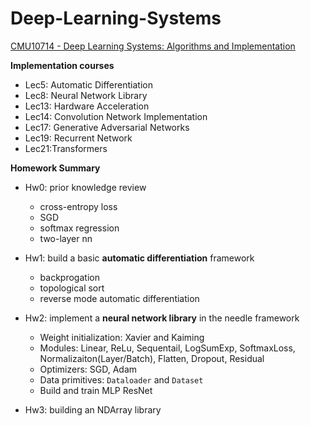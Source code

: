 # Deep-Learning-Systems
[CMU10714 - Deep Learning Systems: Algorithms and Implementation](https://dlsyscourse.org/)

**Implementation courses**

- Lec5: Automatic Differentiation
- Lec8: Neural Network Library
- Lec13: Hardware Acceleration
- Lec14: Convolution Network Implementation
- Lec17: Generative Adversarial Networks
- Lec19: Recurrent Network
- Lec21:Transformers

**Homework Summary**

- Hw0: prior knowledge review
  - cross-entropy loss
  - SGD
  - softmax regression
  - two-layer nn
  
- Hw1: build a basic **automatic differentiation** framework
  - backprogation
  - topological sort
  - reverse mode automatic differentiation

- Hw2: implement a **neural network library** in the needle framework
  - Weight initialization: Xavier and Kaiming
  - Modules: Linear, ReLu, Sequentail, LogSumExp, SoftmaxLoss, Normalizaiton(Layer/Batch), Flatten, Dropout, Residual
  - Optimizers: SGD, Adam
  - Data primitives: `Dataloader` and `Dataset`
  - Build and train MLP ResNet

- Hw3: building an NDArray library
  
  
